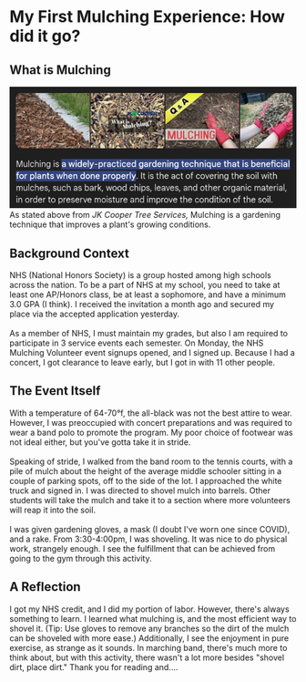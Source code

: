 # My First Mulching Experience: How did it go?

## What is Mulching
!["Mulching Definition"](https://github.com/CaptainSapphire/PH-s-Blog/blob/main/assets/September%202024/Screenshot%202024-09-26%208.39.57%20AM.png?raw=true)<br>
As stated above from *JK Cooper Tree Services,* Mulching is a gardening technique that improves a plant's growing conditions. 

## Background Context
NHS (National Honors Society) is a group hosted among high schools across the nation. To be a part of NHS at my school, you need to take at least one AP/Honors class, be at least a sophomore, and have a minimum 3.0 GPA (I think). I received the invitation a month ago and secured my place via the accepted application yesterday. <br><br>
As a member of NHS, I must maintain my grades, but also I am required to participate in 3 service events each semester. 
On Monday, the NHS Mulching Volunteer event signups opened, and I signed up. Because I had a concert, I got clearance to leave early, but I got in with 11 other people. 


## The Event Itself
With a temperature of 64-70°f, the all-black was not the best attire to wear. However, I was preoccupied with concert preparations and was required to wear a band polo to promote the program. My poor choice of footwear was not ideal either, but you've gotta take it in stride. <br><br>
Speaking of stride, I walked from the band room to the tennis courts, with a pile of mulch about the height of the average middle schooler sitting in a couple of parking spots, off to the side of the lot. I approached the white truck and signed in. I was directed to shovel mulch into barrels. Other students will take the mulch and take it to a section where more volunteers will reap it into the soil. <br><br>
I was given gardening gloves, a mask (I doubt I've worn one since COVID), and a rake. From 3:30-4:00pm, I was shoveling. It was nice to do physical work, strangely enough. I see the fulfillment that can be achieved from going to the gym through this activity.

## A Reflection
I got my NHS credit, and I did my portion of labor. However, there's always something to learn. I learned what mulching is, and the most efficient way to shovel it. (Tip: Use gloves to remove any branches so the dirt of the mulch can be shoveled with more ease.) Additionally, I see the enjoyment in pure exercise, as strange as it sounds. In marching band, there's much more to think about, but with this activity, there wasn't a lot more besides "shovel dirt, place dirt." Thank you for reading and....
